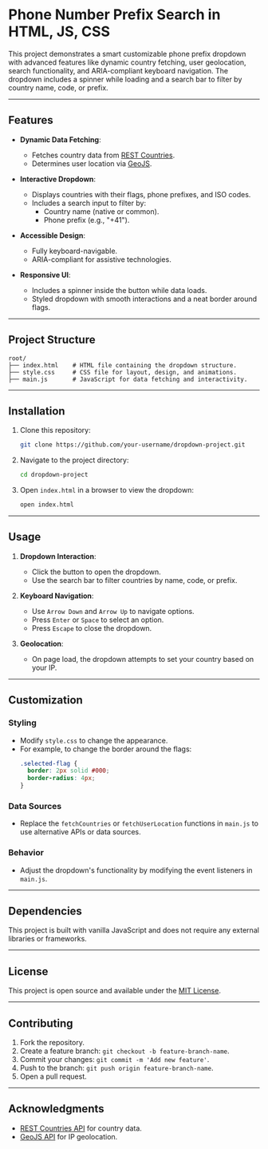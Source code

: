 # Phone Number Prefix Search in HTML, JS, CSS

This project demonstrates a smart customizable phone prefix dropdown with advanced features like dynamic country fetching, user geolocation, search functionality, and ARIA-compliant keyboard navigation. The dropdown includes a spinner while loading and a search bar to filter by country name, code, or prefix.

---

## Features

- **Dynamic Data Fetching**:
  - Fetches country data from [REST Countries](https://restcountries.com/v3.1/all).
  - Determines user location via [GeoJS](https://get.geojs.io/v1/ip/geo.json).

- **Interactive Dropdown**:
  - Displays countries with their flags, phone prefixes, and ISO codes.
  - Includes a search input to filter by:
    - Country name (native or common).
    - Phone prefix (e.g., "+41").

- **Accessible Design**:
  - Fully keyboard-navigable.
  - ARIA-compliant for assistive technologies.

- **Responsive UI**:
  - Includes a spinner inside the button while data loads.
  - Styled dropdown with smooth interactions and a neat border around flags.

---

## Project Structure

```
root/
├── index.html    # HTML file containing the dropdown structure.
├── style.css     # CSS file for layout, design, and animations.
├── main.js       # JavaScript for data fetching and interactivity.
```

---

## Installation

1. Clone this repository:
   ```bash
   git clone https://github.com/your-username/dropdown-project.git
   ```

2. Navigate to the project directory:
   ```bash
   cd dropdown-project
   ```

3. Open `index.html` in a browser to view the dropdown:
   ```bash
   open index.html
   ```

---

## Usage

1. **Dropdown Interaction**:
   - Click the button to open the dropdown.
   - Use the search bar to filter countries by name, code, or prefix.

2. **Keyboard Navigation**:
   - Use `Arrow Down` and `Arrow Up` to navigate options.
   - Press `Enter` or `Space` to select an option.
   - Press `Escape` to close the dropdown.

3. **Geolocation**:
   - On page load, the dropdown attempts to set your country based on your IP.

---

## Customization

### Styling
- Modify `style.css` to change the appearance.
- For example, to change the border around the flags:
  ```css
  .selected-flag {
    border: 2px solid #000;
    border-radius: 4px;
  }
  ```

### Data Sources
- Replace the `fetchCountries` or `fetchUserLocation` functions in `main.js` to use alternative APIs or data sources.

### Behavior
- Adjust the dropdown's functionality by modifying the event listeners in `main.js`.

---

## Dependencies

This project is built with vanilla JavaScript and does not require any external libraries or frameworks.

---

## License

This project is open source and available under the [MIT License](LICENSE).

---

## Contributing

1. Fork the repository.
2. Create a feature branch: `git checkout -b feature-branch-name`.
3. Commit your changes: `git commit -m 'Add new feature'`.
4. Push to the branch: `git push origin feature-branch-name`.
5. Open a pull request.

---

## Acknowledgments

- [REST Countries API](https://restcountries.com/v3.1/all) for country data.
- [GeoJS API](https://get.geojs.io/) for IP geolocation.

